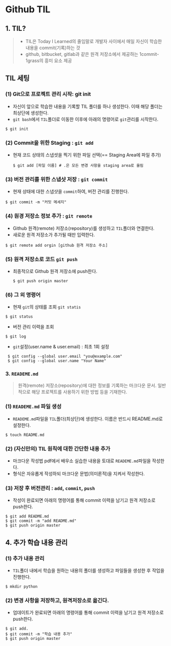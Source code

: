 # Github TIL

## 1. TIL?

> - TIL은 Today I Learned의 줄임말로 개발자 사이에서 매일 자신이 학습한 내용을 commit(기록)하는 것
> - github, bitbucket, gitlab과 같은 원격 저장소에서 제공하는 1commit-1grass의 흥미 요소 제공



## TIL 세팅

### (1) Git으로 프로젝트 관리 시작: git init

- 자신이 앞으로 학습한 내용을 기록할 TIL 폴더를 하나 생성한다. 이때 해당 폴더는 최상단에 생성한다.
- `git bash`에서 `TIL`폴더로 이동한 이후에 아래의 명령어로 `git`관리를 시작한다. 

``` shell
$ git init
```



### (2) Commit을 위한 Staging : `git add`

- 현재 코드 상태의 스냅셧을 찍기 위한 파일 선택(== Staging Area에 파일 추가)

  ``` shell
  $ git add [파일 이름] # .은 모든 변경 사항을 staging area로 올림
  ```



### (3) 버전 관리를 위한 스냅샷 저장 : `git commit`

- 현재 상태에 대한 스냅샷을 `commit`하여, 버전 관리를 진행한다. 

```shell
$ git commit -m "커밋 메세지"
```



### (4) 원경 저장소 정보 추가 : `git remote`

- Github 원격(remote) 저장소(repository)를 생성하고 `TIL`폴더와 연결한다. 
- 새로운 원격 저장소가 추가될 때만 입력한다. 

``` shell
$ git remote add orgin [github 원격 저장소 주소]
```



### (5) 원격 저장소로 코드 `git push`

- 최종적으로 Github 원격 저장소에 push한다. 

  ~~~shell
  $ git push origin master
  ~~~



### (6) 그 외 명령어 

- 현재 `git`의 상태를 조회 `git statis`

~~~ shell
$ git status
~~~

- 버전 관리 이력을 조회

~~~shell
$ git log
~~~

- `git`설정(user.name & user.email) : 최초 1회 설정

``` shell
 $ git config --global user.email "you@example.com"
 $ git config --global user.name "Your Name"
```



### 3. `READEME.md`

> 원격(remote) 저장소(repository)에 대한 정보를 기록하는 마크다운 문서. 일반적으로 해당 프로젝트를 사용하기 위한 방법 등을 기재한다. 



### (1) `READEME.md` 파일 생성

- `READEME.md`파일을 `TIL`폴더(최상단)에 생성한다. 이름은 반드시 README.md로 설정한다. 

```shell
$ touch README.md
```



### (2) (자신만의) TIL 원칙에 대한 간단한 내용 추가 

- 마크다운 작성법 pdf에서 배우소 실습한 내용을 토대로 `READEME.md`파일을 작성한다. 
- 형식은 자유롭게 작성하되 마크다운 문법(의미론적)을 지켜서 작성한다. 



### (3) 저장 후 버전관리 : `add`, `commit`, `push`

- 작성이 완료되면 아래의 명령어를 통해 commit 이력을 남기고 원격 저장소로 push한다. 

```shell 
$ git add README.md
$ git commit -m "add README.md"
$ git push origin master
```



## 4. 추가 학습 내용 관리

### (1) 추가 내용 관리 

- `TIL`폴더 내에서 학습을 원하는 내용의 폴더를 생성하고 파일들을 생성한 후 작업을 진행한다. 

```shell
$ mkdir python 
```



### (2) 변경 사항을 저장하고, 원격저장소로 옮긴다. 

- 업데이트가 완료되면 아래의 명령어를 통해 commit 이력을 남기고 원격 저장소로 push한다. 

```shell
$ git add.
$ git commit -m "학습 내용 추가"
$ git push origin master	
```



